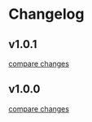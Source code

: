 # Changelog


## v1.0.1

[compare changes](https://github.com/attributech/nuxt-newrelic/compare/v1.0.0...v1.0.1)

## v1.0.0

[compare changes](https://github.com/attributech/nuxt-newrelic/compare/v1.0.0-beta.4...v1.0.0)

